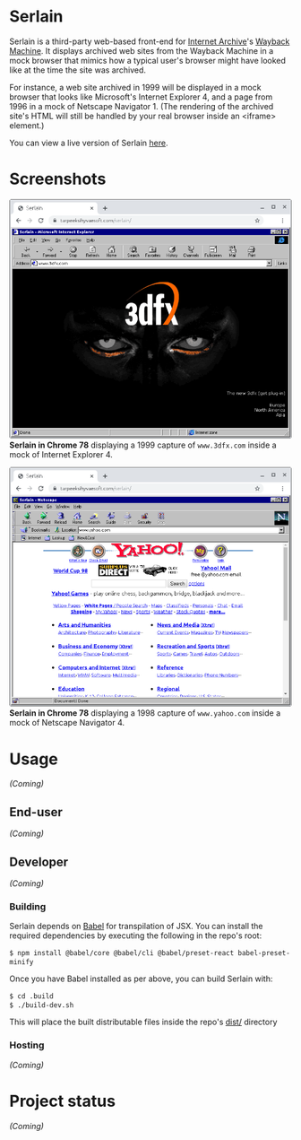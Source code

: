 # Serlain
Serlain is a third-party web-based front-end for [Internet Archive](https://archive.org/)'s [Wayback Machine](https://archive.org/web/). It displays archived web sites from the Wayback Machine in a mock browser that mimics how a typical user's browser might have looked like at the time the site was archived.

For instance, a web site archived in 1999 will be displayed in a mock browser that looks like Microsoft's Internet Explorer 4, and a page from 1996 in a mock of Netscape Navigator 1. (The rendering of the archived site's HTML will still be handled by your real browser inside an \<iframe\> element.)

You can view a live version of Serlain [here](https://tarpeeksihyvaesoft.com/serlain/).

# Screenshots
![](images/screenshots/serlain-chrome-ie4-3dfx.com.png)\
**Serlain in Chrome 78** displaying a 1999 capture of `www.3dfx.com` inside a mock of Internet Explorer 4.

![](images/screenshots/serlain-chrome-nn4-yahoo.com.png)\
**Serlain in Chrome 78** displaying a 1998 capture of `www.yahoo.com` inside a mock of Netscape Navigator 4.

# Usage
*(Coming)*

## End-user
*(Coming)*

## Developer
*(Coming)*

### Building
Serlain depends on [Babel](https://babeljs.io/) for transpilation of JSX. You can install the required dependencies by executing the following in the repo's root:
```
$ npm install @babel/core @babel/cli @babel/preset-react babel-preset-minify
```

Once you have Babel installed as per above, you can build Serlain with:
```
$ cd .build
$ ./build-dev.sh
```

This will place the built distributable files inside the repo's [dist/](dist/) directory

### Hosting
*(Coming)*

# Project status
*(Coming)*
